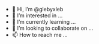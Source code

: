 - 👋 Hi, I’m @glebyxleb
- 👀 I’m interested in ...
- 🌱 I’m currently learning ...
- 💞️ I’m looking to collaborate on ...
- 📫 How to reach me ...

<!---
glebyxleb/glebyxleb is a ✨ special ✨ repository because its `README.md` (this file) appears on your GitHub profile.
You can click the Preview link to take a look at your changes.
--->
